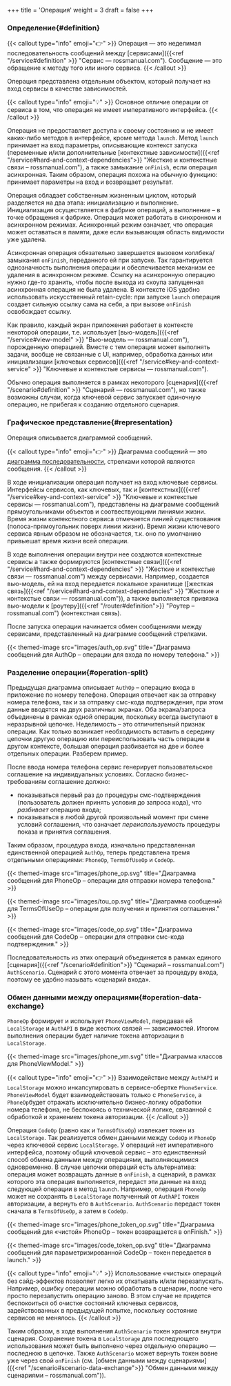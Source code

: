 +++
title = 'Операция'
weight = 3
draft = false
+++

### Определение{#definition}

{{< callout type="info" emoji="👉" >}}
Операция — это неделимая последовательность сообщений между [сервисами]({{<ref "/service#definition" >}} "Сервис — rossmanual.com").
Сообщение — это обращение к методу того или иного сервиса.
{{< /callout >}}

Операция представлена отдельным объектом, который получает на вход сервисы в качестве зависимостей.

{{< callout type="info" emoji="💡" >}}
Основное отличие операции от сервиса в том, что операция не имеет императивного интерфейса.
{{< /callout >}}

Операция не предоставляет доступа к своему состоянию и не имеет каких-либо методов в интерфейсе, кроме метода `launch`.  Метод `launch` принимает на вход параметры, описывающие контекст запуска (переменные и/или дополнительные [контекстные зависимости]({{<ref "/service#hard-and-context-dependencies">}} "Жесткие и контекстные связи – rossmanual.com"), а также замыкание `onFinish`, если операция асинхронная. Таким образом, операция похожа на обычную функцию: принимает параметры на вход и возвращает результат.

Операция обладает собственным жизненным циклом, который разделяется на два этапа: инициализацию и выполнение. Инициализация осуществляется в фабрике операций, а выполнение – в точке обращения к фабрике. Операция может работать в синхронном и асинхронном режимах. Асинхронный режим означает, что операция может оставаться в памяти, даже если вызывающая область видимости уже удалена. 

Асинхронная операция обязательно завершается вызовом коллбека/замыкания `onFinish`, переданного ей при запуске. Так гарантируется однозначность выполнения операции и обеспечивается механизм ее удаления в асинхронном режиме. Ссылку на асинхронную операцию нужно где-то хранить, чтобы после выхода из скоупа запущенная асинхронная операция не была удалена. В контексте iOS удобно использовать искусственный retain-cycle: при запуске `launch` операция создает сильную ссылку сама на себя, а при вызове `onFinish` освобождает ссылку.

Как правило, каждый экран приложения работает в контексте некоторой операции, т.е. использует [вью-модель]({{<ref "/service#view-model" >}} "Вью-модель — rossmanual.com"), порожденную операцией. Вместе с тем операция может выполнять задачи, вообще не связанные с UI, например, обработка данных или инициализации [ключевых сервисов]({{<ref "/service#key-and-context-service" >}} "Ключевые и контекстые сервисы — rossmanual.com").

Обычно операция выполняется в рамках некоторого [сценария]({{<ref "/scenario#definition" >}} "Сценарий — rossmanual.com"), но также возможны случаи, когда ключевой сервис запускает одиночную операцию, не прибегая к созданию отдельного сценария.

### Графическое представление{#representation}

Операция описывается диаграммой сообщений.

{{< callout type="info" emoji="👉" >}}
Диаграмма сообщений — это [диаграмма последовательности](https://ru.wikipedia.org/wiki/Диаграмма_последовательности "Диаграмма последовательности — Википедия"), стрелками которой являются сообщения.
{{< /callout >}}

В ходе инициализации операция получает на вход ключевые сервисы. Интерфейсы сервисов, как ключевых, так и [контекстных]({{<ref "/service#key-and-context-service" >}} "Ключевые и контекстые сервисы — rossmanual.com"), представлены на диаграмме сообщений прямоугольниками объектов и соотвествующими линиями жизни. Время жизни контекстного сервиса отмечается линией существования (полоса-прямоугольник поверх линии жизни). Время жизни ключевого сервиса явным образом не обозначается, т.к. оно по умолчанию привыешат время жизни всей операции.

В ходе выполнения операции внутри нее создаются контекстные сервисы а также формируются [контекстные связи]({{<ref "/service#hard-and-context-dependencies" >}} "Жесткие и контекстые связи — rossmanual.com") между сервисами. Например, создается вью-модель, ей на вход передается локальное хранилище ([жесткая связь]({{<ref "/service#hard-and-context-dependencies" >}} "Жесткие и контекстые связи — rossmanual.com")), а также выполняется привязка вью-модели к [роутеру]({{<ref "/router#definition">}} "Роутер – rossmanual.com") (контекстная связь).

После запуска операции начинается обмен сообщениями между сервисами, представленный на диаграмме сообщений стрелками.

{{< themed-image src="images/auth_op.svg" title="Диаграмма сообщений для AuthOp – операции для входа по номеру телефона." >}}

### Разделение операции{#operation-split}

Предыдущая диаграмма описывает `AuthOp` – операцию входа в приложение по номеру телефона. Операция отвечает как за отправку номера телефона, так и за отправку смс-кода подтверждения, при этом данные вводятся на двух различных экранах. Оба экрана/запроса объединены в рамках одной операции, поскольку всегда выступают в неразрывной цепочке. Неделимость – это отличительный признак операции. Как только возникает необходимость вставить в середину цепочки другую операцию или переиспользовать часть операции в другом контексте, большая операция разбивается на две и более отдельных операции. Разберем пример.

После ввода номера телефона сервис генерирует пользовательское соглашение на индивидуальных условиях. Согласно бизнес-требованиям соглашение должно:

- показываться первый раз до процедуры смс-подтверждения (пользователь должен принять условия до запроса кода), что *разбивает* операцию входа;
- показываться в любой другой произвольный момент при смене условий соглашения, что означает *переиспользуемость* процедуры показа и принятия соглашения. 

Таким образом, процедура входа, изначально представленная единственной операцией `AuthOp`, теперь представлена тремя отдельными операциями: `PhoneOp`, `TermsOfUseOp` и `CodeOp`.

{{< themed-image src="images/phone_op.svg" title="Диаграмма сообщений для PhoneOp – операции для отправки номера телефона." >}}

{{< themed-image src="images/tou_op.svg" title="Диаграмма сообщений для TermsOfUseOp – операции для получения и принятия соглашения." >}}

{{< themed-image src="images/code_op.svg" title="Диаграмма сообщений для CodeOp – операции для отправки смс-кода подтверждения." >}}

Последовательность из этих операций объединяется в рамках единого [сценария]({{<ref "/scenario#definition">}} "Сценарий – rossmanual.com") `AuthScenario`. Сценарий с этого момента отвечает за процедуру входа, поэтому ее удобно называть «сценарий входа».

### Обмен данными между операциями{#operation-data-exchange}

`PhoneOp` формирует и использует `PhoneViewModel`, передавая ей `LocalStorage` и `AuthAPI` в виде жестких связей — зависимостей. Итогом выполнения операции будет наличие токена авторизации в `LocalStorage`.

{{< themed-image src="images/phone_vm.svg" title="Диаграмма классов для PhoneViewModel." >}}

{{< callout type="info" emoji="👉" >}}
Взаимодействие между `AuthAPI` и `LocalStorage` можно инкапсулировать в сервисе-обертке `PhoneService`. `PhoneViewModel` будет взаимодействовать только с `PhoneService`, а `PhoneOp`будет отражать исключительно бизнес-логику обработки номера телефона, не беспокоясь о технической логике, связанной с обработкой и хранением токена авторизации.
{{< /callout >}}

Операция `CodeOp` (равно как и `TermsOfUseOp`) извлекает токен из `LocalStorage`. Так реализуется обмен данными между `CodeOp` и `PhoneOp` через ключевой сервис `LocalStorage`. У операций нет императивного интерфейса, поэтому общий ключевой сервис – это единственный способ обмена данными между операциями, выполняющимися одновременно. В случае цепочки операций есть альтернатива: операция может возвращать данные в `onFinish`, а сценарий, в рамках которого эта операция выполняется, передаст эти данные на вход следующей операции в метод `launch`. Например, операция `PhoneOp` может не сохранять в `LocalStorage` полученный от `AuthAPI` токен авторизации, а вернуть его в `AuthScenario`. `AuthScenario` передаст токен сначала в `TermsOfUseOp`, а затем в `CodeOp`.

{{< themed-image src="images/phone_token_op.svg" title="Диаграмма сообщений для «чистой» PhoneOp – токен возвращается в onFinish." >}}

{{< themed-image src="images/code_token_op.svg" title="Диаграмма сообщений для параметризированной CodeOp – токен передается в launch." >}}

{{< callout type="info" emoji="💡" >}}
Использование «чистых» операций без сайд-эффектов позволяет легко их откатывать и/или перезапускать. Например, ошибку операции можно обработать в сценарии, после чего просто перезапустить операцию заново. В этом случае не придется беспокоиться об очистке состояний ключевых сервисов, задействованных в предыдущей попытке, поскольку состояние сервисов не менялось.
{{< /callout >}}

Таким образом, в ходе выполнения `AuthScenario` токен хранится внутри сценария. Сохранение токена в `LocalStorage` для последующего использования может быть выполнено через отдельную операцию — последнюю в цепочке. Также `AuthScenario` может вернуть токен вовне уже через свой `onFinish` (см. [обмен данными между сценариями]({{<ref "/scenario#scenario-data-exchange">}} "Обмен данными между сценариями – rossmanual.com")).
